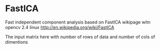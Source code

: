 FastICA
=======

 Fast independent component analysis based on FastICA wikipage  witn opencv 2.4 linux
 http://en.wikipedia.org/wiki/FastICA
 
 The input matrix here with number of rows of data and number of cols of dimentions
